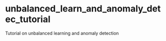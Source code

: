 # unbalanced_learn_and_anomaly_detec_tutorial
Tutorial on unbalanced learning and anomaly detection
